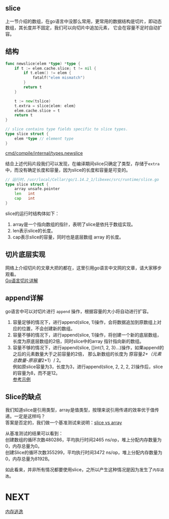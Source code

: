 ## slice
上一节介绍的数组，在go语言中没那么常用，更常用的数据结构是切片，即动态数组，其长度并不固定，我们可以向切片中追加元素，
它会在容量不足时自动扩容。


## 结构

```go
func newslice(elem *type) *type {
	if t := elem.cache.slice; t != nil {
		if t.elem() != elem {
			fatalf("elem mismatch")
		}
		return t
	}

	t := new(tslice)
	t.extra = slice{elem: elem}
	elem.cache.slice = t
	return t
}
```

```go
// slice contains type fields specific to slice types.
type slice struct {
	elem *type // element type
}
```
[cmd/compile/internal/types.newslice](https://draveness.me/golang/tree/cmd/compile/internal/types.newslice)

结合上述代码片段我们可以发现，在编译期间slice只确定了类型，存储于`extra`中，而没有确定长度和容量，因为slice的长度和容量是可变的。

```go
// 运行时，/usr/local/Cellar/go/1.14.2_1/libexec/src/runtime/slice.go
type slice struct {
	array unsafe.pointer
	len   int
	cap   int
}
```
slice的运行时结构体如下：  
1. array是一个指向数组的指针，表明了slice是依托于数组实现。
2. len表示slice的长度。
3. cap表示slice的容量，同时也是底层数组 array 的长度。

## 切片底层实现
网络上介绍切片的文章大把的都在，这里引用go语言中文网的文章，请大家移步观看。  
[Go语言切片详解](https://studygolang.com/articles/28914)

## append详解
go语言中可以对切片进行 `append` 操作，根据容量的大小将自动进行扩容。

1. 容量足够的情况下，进行append(slice, 1)操作，会将数据追加到原数组上对应的位置，不会创建新的数组。
2. 容量不够的情况下，进行append(slice, 1)操作，将创建一个新的底层数组，长度为原底层数组的2倍，同时slice中的array
指针指向新的数组。
3. 容量不够的情况下，进行append(slice, []int{1, 2, 3}...)操作，如果append的之后的元素数量大于之前容量的2倍，
那么新数组的长度为 原容量*2+（元素总数量-原容量*2+1）/ 2。  
例如原slice容量为3，长度为3，进行append(slice, 2, 2, 2, 2)操作后，slice的容量为8，而不是12。  
[参考示例](../../code/03/slice/append.go)

## Slice的缺点
我们知道slice是引用类型，array是值类型，按理来说引用传递的效率优于值传递。一定是这样吗？  
答案是否定的，我们做一个基准测试来说明：[slice vs array](../../code/03/sliceVsArray/compare_test.go)

从基准测试的结果可以看到：  
创建数组的循环次数480286，平均执行时间2465 ns/op，堆上分配内存数量为0，内存总量为0。   
创建Slice的循环次数355299，平均执行时间3472 ns/op，堆上分配内存数量为0，内存总量为8192B。

如此看来，并非所有情况都要使用slice，之所以产生这种情况是因为发生了`内存逃逸`。

# NEXT
[内存逃逸](../c_内存逃逸)